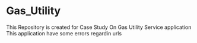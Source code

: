 # Gas_Utility
This Repository is created for Case Study On Gas Utility Service application
This application have some errors regardin urls
